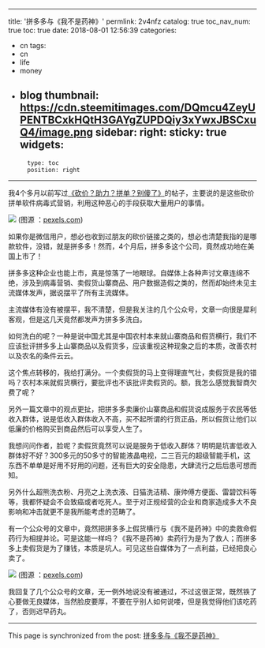 
---
title: '拼多多与《我不是药神》'
permlink: 2v4nfz
catalog: true
toc_nav_num: true
toc: true
date: 2018-08-01 12:56:39
categories:
- cn
tags:
- cn
- life
- money
- blog
thumbnail: https://cdn.steemitimages.com/DQmcu4ZeyUPENTBCxkHQtH3GAYgZUPDQiy3xYwxJBSCxuQ4/image.png
sidebar:
    right:
        sticky: true
widgets:
    -
        type: toc
        position: right
---


我4个多月以前写过[《砍价？助力？拼单？别傻了》](https://steemit.com/cn/@oflyhigh/6wyovw)的帖子，主要说的是这些砍价拼单软件病毒式营销，利用这种恶心的手段获取大量用户的事情。

![](https://cdn.steemitimages.com/DQmcu4ZeyUPENTBCxkHQtH3GAYgZUPDQiy3xYwxJBSCxuQ4/image.png)
(图源 ：[pexels.com]( https://www.pexels.com/))

如果你是微信用户，想必也收到过朋友的砍价链接之类的，想必也清楚我指的是哪款软件，没错，就是拼多多！然而，4个月后，拼多多这个公司，竟然成功地在美国上市了！

拼多多这种企业也能上市，真是惊落了一地眼球。自媒体上各种声讨文章连绵不绝，涉及到病毒营销、卖假货山寨商品、用户数据造假之类的，然而却始终未见主流媒体发声，据说摆平了所有主流媒体。

主流媒体有没有被摆平，我不清楚，但是我关注的几个公众号，文章一向很是犀利客观，但是这几天竟然都发声为拼多多洗白。

如何洗白的呢？一种是说中国尤其是中国农村本来就山寨商品和假货横行，我们不应该批评拼多多上山寨商品以及假货多，应该重视这种现象之后的本质，改善农村以及农名的条件云云。

这个焦点转移的，我给打满分。一个卖假货的马上变得理直气壮，卖假货是我的错吗？农村本来就假货横行，要批评也不该批评卖假货的。额，我怎么感觉我智商欠费了呢？

另外一篇文章中的观点更扯，把拼多多卖廉价山寨商品和假货说成服务于农民等低收入群体，说是低收入群体收入不高，买不起所谓的行货正品，所以假货让他们以低廉的价格购买到商品然后可以享受人生了。

我想问问作者，脸呢？卖假货竟然可以说是服务于低收入群体？明明是坑害低收入群体好不好？300多元的50多寸的智能液晶电视，二三百元的超级智能手机，这东西不单单是好用不好用的问题，还有巨大的安全隐患，大肆流行之后后患可想而知。

另外什么超熊洗衣粉、月亮之上洗衣液、日猫洗洁精、康帅傅方便面、雷碧饮料等等，我都怀疑会不会致癌或者吃死人。至于对正规经营的企业和商家造成多大不良影响和冲击就更不是我所能考虑的范畴了。

有一个公众号的文章中，竟然把拼多多上假货横行与《我不是药神》中的卖救命假药行为相提并论。可是这能一样吗？《我不是药神》卖药行为是为了救人；而拼多多上卖假货是为了赚钱，本质是坑人。可见这些自媒体为了一点利益，已经把良心卖了。

![](https://cdn.steemitimages.com/DQmfNReJsth4UPwTnd7vk8oWqMPBxTRLMm94PUrbT6QMdxn/image.png)
(图源 ：[pexels.com]( https://www.pexels.com/))

我回复了几个公众号的文章，无一例外地说没有被通过，不过这很正常，既然铁了心要做无良媒体，当然脸皮要厚，不要在乎别人如何说喽，但是我觉得他们该吃药了，否则迟早药丸。

- - -

This page is synchronized from the post: [拼多多与《我不是药神》](https://steemit.com/@oflyhigh/2v4nfz)
